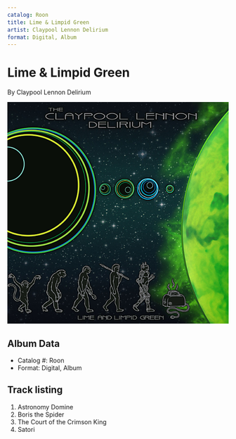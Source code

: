 ```yaml
---
catalog: Roon
title: Lime & Limpid Green
artist: Claypool Lennon Delirium
format: Digital, Album
---
```


# Lime & Limpid Green

By Claypool Lennon Delirium

![](../../assets/albumcovers/Claypool_Lennon_Delirium-Lime_and_Limpid_Green.png)

## Album Data

- Catalog #: Roon
- Format: Digital, Album


## Track listing


1. Astronomy Domine
2. Boris the Spider
3. The Court of the Crimson King
4. Satori

